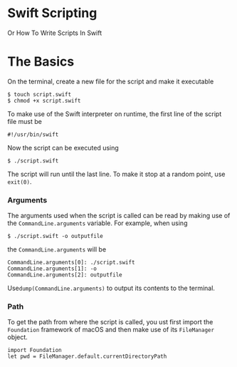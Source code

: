 # Swift Scripting
Or How To Write Scripts In Swift

# The Basics 

On the terminal, create a new file for the script and make it executable

	$ touch script.swift
	$ chmod +x script.swift

To make use of the Swift interpreter on runtime, the first line of the script file must be

	#!/usr/bin/swift
	
Now the script can be executed using

	$ ./script.swift
	
The script will run until the last line. To make it stop at a random point, use `exit(0)`.

### Arguments
The arguments used when the script is called can be read by making use of the `CommandLine.arguments` variable. For example, when using
	
	$ ./script.swift -o outputfile

the `CommandLine.arguments` will be

	CommandLine.arguments[0]: ./script.swift
	CommandLine.arguments[1]: -o
	CommandLine.arguments[2]: outputfile

Use`dump(CommandLine.arguments)` to output its contents to the terminal.

### Path
To get the path from where the script is called, you ust first import the `Foundation` framework of macOS and then make use of its `FileManager` object.

	import Foundation
	let pwd = FileManager.default.currentDirectoryPath







